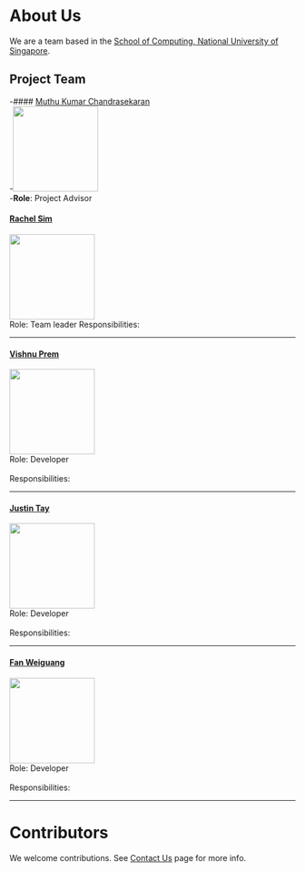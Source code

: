 # About Us

We are a team based in the [School of Computing, National University of Singapore](http://www.comp.nus.edu.sg).

## Project Team

-#### [Muthu Kumar Chandrasekaran](http://www.comp.nus.edu.sg/~damithch) <br>
-<img src="https://lh5.googleusercontent.com/swdvryeX53Wc7dCEh1Owfz6PmATQWo87AF6lr_J2qL7rrcTW8Nego1_YFdu2TSoxyQBpJ42I_X5n31AVF6O3nQV_ECVZvQN9xbFMa_fDHV03azyXHdSNJMaSGCw-VWUNJVuIsVNh" width="150"><br>
-**Role**: Project Advisor

#### [Rachel Sim](https://github.com/rachx)
<img src="" width="150"><br>
Role: Team leader
Responsibilities: 

-----

#### [Vishnu Prem](http://github.com/burnflare)
<img src="https://scontent-sin6-1.xx.fbcdn.net/v/t1.0-9/11164569_702434850048_9036107510817008066_n.jpg?oh=7bb9786a1649e0a996c420ad171b4b89&oe=5867997C" width="150"><br>
Role: Developer <br>  
Responsibilities: 

-----

#### [Justin Tay](https://github.com/INCENDE) 
<img src="https://scontent-sin6-1.xx.fbcdn.net/v/t1.0-1/13263887_10154230768419399_6568873221777598771_n.jpg?oh=44a8b0e75beff2a5093d9ebe41e8184d&oe=58676A35" width="150"><br>
Role: Developer <br>  
Responsibilities: 

-----

#### [Fan Weiguang](https://github.com/fanwgwg)
<img src="https://scontent-sin6-1.xx.fbcdn.net/v/t1.0-9/1620807_533605616799102_1063760847210595216_n.jpg?oh=a234967df49b7f4897f5848eaa8d5994&oe=586F7062" width="150"><br>
Role: Developer <br>  
Responsibilities: 

-----

# Contributors

We welcome contributions. See [Contact Us](ContactUs.md) page for more info.
